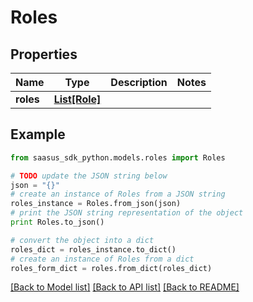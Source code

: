# Roles


## Properties
Name | Type | Description | Notes
------------ | ------------- | ------------- | -------------
**roles** | [**List[Role]**](Role.md) |  | 

## Example

```python
from saasus_sdk_python.models.roles import Roles

# TODO update the JSON string below
json = "{}"
# create an instance of Roles from a JSON string
roles_instance = Roles.from_json(json)
# print the JSON string representation of the object
print Roles.to_json()

# convert the object into a dict
roles_dict = roles_instance.to_dict()
# create an instance of Roles from a dict
roles_form_dict = roles.from_dict(roles_dict)
```
[[Back to Model list]](../README.md#documentation-for-models) [[Back to API list]](../README.md#documentation-for-api-endpoints) [[Back to README]](../README.md)


